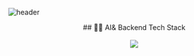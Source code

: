 ![header](https://capsule-render.vercel.app/api?type=venom&color=timeGradient&height=200&section=header&text=I%20am%201emonac&fontSize=00)

<div align="center"> ## 👩‍💻 AI& Backend Tech Stack</div> <br />

<div align="center">
<img src="https://img.shields.io/badge/Python-3776AB?style=flat-square&logo=python&logoColor=white"/>
</div>

